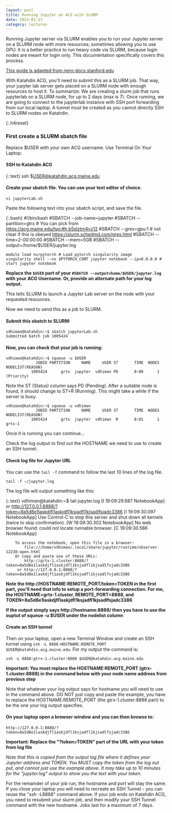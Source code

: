 ```yaml
---
layout: post
title: Running Jupyter on ACG with SLURM
date: 2023-01-23
category: lectures
---
```

Running Jupyter server via SLURM enables you to run your Jupyter server on a SLURM
node with more resources; sometimes allowing you to use GPU. It is a better
practice to run heavy code via SLURM, because login nodes are meant for login
only. This documentation specifically covers this process.

<style rel="text/css">
div.post h3.h4reset { 
    counter-reset: h4counter
}
div.post h4:before {
    counter-increment: h4counter;
    content: counter(h4counter) ".\0000a0\0000a0";
}
</style>

[This guide is adapted from nero-docs.stanford.edu](https://nero-docs.stanford.edu/jupyter-slurm.html)

With Katahdin ACG, you'll need to submit this as a SLURM job. That way,
your jupyter lab server gets placed on a SLURM node with enough
resources to host it. To summarize: We are creating a slurm job that
runs jupyterlab on a SLURM node, for up to 2 days (max is 7). Once
running, we are going to connect to the jupyterlab instance with SSH
port forwarding from our local laptop. A tunnel must be created as you
cannot directly SSH to SLURM nodes on Katahdin.

{:.h4reset}
### First create a SLURM sbatch file

Replace $USER with your own ACG username.
Use Terminal On Your Laptop:

#### SSH to Katahdin ACG

{:.text}
    ssh $USER@katahdin.acg.maine.edu

#### Create your sbatch file. You can use your text editor of choice.

    vi jupyterLab.sh

Paste the following text into your sbatch script, and save the file.

{:.bash}
    #!/bin/bash
    #SBATCH --job-name=jupyter
    #SBATCH --partition=gtrx # You can pick from https://acg.maine.edu/hpc#h.b5slztm4yz12
    #SBATCH --gres=gpu:1 # not clear if this is obeyed https://slurm.schedmd.com/gres.html
    #SBATCH --time=2-00:00:00
    #SBATCH --mem=5GB
    #SBATCH --output=/home/$USER/jupyter.log

    module load nv/pytorch # Load pytorch singularity image
    singularity shell --nv $PYTORCH_CONT jupyter notebook --ip=0.0.0.0 # start jupyter notebook


**Replace the `$USER` part
of your
`#SBATCH --output=home/$USER/jupyter.log` with your ACG Username. Or, provide an alternate path for
your log output.**

This tells SLURM to launch a Jupyter Lab server on the node with your
requested resources.

Now we need to send this as a job to SLURM.


#### Submit this sbatch to SLURM:

    vdhiman@katahdin:~$ sbatch jupyterLab.sh 
    Submitted batch job 1005424

#### Now, you can check that your job is running:

    vdhiman@katahdin:~$ squeue -u $USER
                 JOBID PARTITION     NAME     USER ST       TIME  NODES NODELIST(REASON)
               1005424      grtx  jupyter  vdhiman PD       0:00      1 (Priority)

Note the ST (Status) column says PD (Pending). After a suitable node is found,
it should change to ST=R (Running). This might take a while if the server is
busy.

    vdhiman@katahdin:~$ squeue -u vdhiman
                 JOBID PARTITION     NAME     USER ST       TIME  NODES NODELIST(REASON)
               1005424      grtx  jupyter  vdhiman  R       0:01      1 grtx-1

Once it is running you can continue...

 Check the
log output to find out the HOSTNAME we need to use to create an SSH tunnel:

#### Check log file for Jupyter URL

You can use the `tail -f` command to follow the last 10 lines of the log file.

    tail -f ~/jupyter.log

The log file will output something like this:

{:.text}
    vdhiman@katahdin:~$ tail jupyter.log
    [I 19:09:29.687 NotebookApp]  or http://127.0.0.1:8888/?token=8a5d8e1laskdjfl1askjdfl1ksjadfl1kjsadlfsjadc3386
    [I 19:09:30.097 NotebookApp] Use Control-C to stop this server and shut down all kernels (twice to skip confirmation).
    [W 19:09:30.302 NotebookApp] No web browser found: could not locate runnable browser.
    [C 19:09:30.566 NotebookApp] 
        
        To access the notebook, open this file in a browser:
            file:///home/vdhiman/.local/share/jupyter/runtime/nbserver-12238-open.html
        Or copy and paste one of these URLs:
            http://grtx-1.cluster:8888/?token=8a5d8e1laskdjfl1askjdfl1ksjadfl1kjsadlfsjadc3386
         or http://127.0.0.1:8888/?token=8a5d8e1laskdjfl1askjdfl1ksjadfl1kjsadlfsjadc3386

**Note the http://HOSTNAME:REMOTE_PORT/token=TOKEN in the first part, you'll need that info  to setup a port-forwarding connection. For me, the HOSTNAME=grtx-1.cluster, REMOTE_PORT=8888, and TOKEN=8a5d8e1laskdjfl1askjdfl1ksjadfl1kjsadlfsjadc3386**

**If the output simply says http://hostname:8888/ then you have to use the
ouptut of squeue -u $USER under the nodelist column**

#### Create an SSH tunnel

Then on your laptop, open a new Terminal Window and create an SSH
tunnel using `ssh -L 8888:HOSTNAME:REMOTE_PORT $USER@katahdin.acg.maine.edu`.
For my output the command is:

    ssh -L 8888:gtrx-1.cluster:8888 $USER@katahdin.acg.maine.edu

**Important: You must replace the HOSTNAME:REMOTE_PORT (gtrx-1.cluster:8888) in the command
below with your node name address from previous step**

Note that whatever your log output says for hostname you will need to use in
the command above. DO NOT just copy and paste the example, you have to
replace the HOSTNAME:REMOTE_PORT (the gtrx-1.cluster:8888 part) to be the one your log
output specifies.


#### On your laptop open a browser window and you can then browse to:

    http://127.0.0.1:8888/?token=8a5d8e1laskdjfl1askjdfl1ksjadfl1kjsadlfsjadc3386

**Important: Replace the "?token=TOKEN" part of the URL with your token from
log file**

*Note that this is copied from the output log file where it defines your
Jupyter address and TOKEN. You MUST copy the token from the log out put,
and cannot just use the example above. It may take up to 10 minutes for
the "jupyter.log" output to show you the text with your token.*

For the remainder of your job run, the hostname and port will stay the same.
If you close your laptop you will need to recreate an SSH Tunnel - you
can reuse the "ssh -L8888" command above. If your job ends on Katahdin
ACG, you need to resubmit your slurm job, and then modify your SSH
Tunnel command with the new hostname. Jobs last for a maximum of 7
days.

